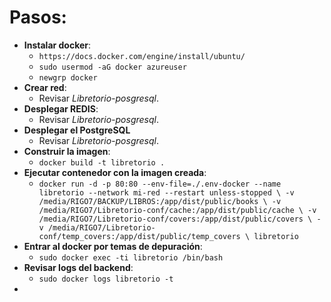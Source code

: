 
# Pasos:
- **Instalar docker**: 
  - `https://docs.docker.com/engine/install/ubuntu/`
  - `sudo usermod -aG docker azureuser`
  - `newgrp docker`
- **Crear red**: 
    - Revisar *Libretorio-posgresql*.
- **Desplegar REDIS**: 
    - Revisar *Libretorio-posgresql*.
- **Desplegar el PostgreSQL**
  - Revisar *Libretorio-posgresql*.
- **Construir la imagen**:
  - `docker build -t libretorio .` 
- **Ejecutar contenedor con la imagen creada**:
  - `docker run -d -p 80:80 --env-file=./.env-docker --name libretorio --network mi-red --restart unless-stopped \
  -v /media/RIGO7/BACKUP/LIBROS:/app/dist/public/books \
  -v /media/RIGO7/Libretorio-conf/cache:/app/dist/public/cache \
  -v /media/RIGO7/Libretorio-conf/covers:/app/dist/public/covers \
  -v /media/RIGO7/Libretorio-conf/temp_covers:/app/dist/public/temp_covers \
  libretorio` 
- **Entrar al docker por temas de depuración**:
  - `sudo docker exec -ti libretorio /bin/bash`
- **Revisar logs del backend**:
  - `sudo docker logs libretorio -t`
- 